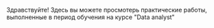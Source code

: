 Здравствуйте!
Здесь вы можете просмотерь практические работы, выполненные в период обучения на курсе "Data analyst"
